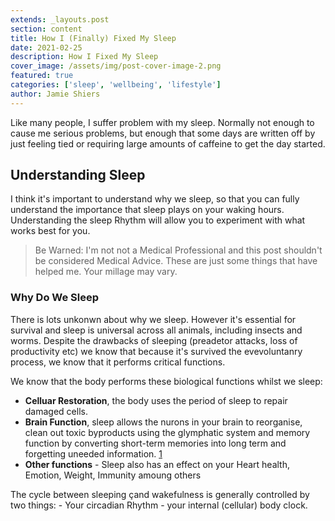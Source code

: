 ```yaml
---
extends: _layouts.post
section: content
title: How I (Finally) Fixed My Sleep
date: 2021-02-25
description: How I Fixed My Sleep
cover_image: /assets/img/post-cover-image-2.png
featured: true
categories: ['sleep', 'wellbeing', 'lifestyle']
author: Jamie Shiers
---
```

Like many people, I suffer problem with my sleep. Normally not enough to cause me serious problems, but enough that some days are written off by just feeling tied or requiring large amounts of caffeine to get the day started.

## Understanding Sleep
I think it's important to understand why we sleep, so that you can fully understand the importance that sleep plays on your waking hours. Understanding the sleep Rhythm will allow you to experiment with what works best for you. 

> Be Warned: I'm not not a Medical Professional and this post shouldn't be considered Medical Advice. These are just some things that have helped me. Your millage may vary. 

### Why Do We Sleep
There is lots unkonwn about why we sleep. However it's essential for survival and sleep is universal across all animals, including insects and worms. Despite the drawbacks of sleeping (preadetor attacks, loss of productivity etc) we know that because it's survived the evevoluntanry process, we know that it performs critical functions.

We know that the body performs these biological functions whilst we sleep:

- **Celluar Restoration**, the body uses the period of sleep to repair damaged cells.
- **Brain Function**, sleep allows the nurons in your brain to reorganise, clean out toxic byproducts  using the glymphatic system and memory function by converting short-term memories into long term and forgetting uneeded information. [1]
- **Other functions** - Sleep also has an effect on your Heart health, Emotion, Weight, Immunity amoung others 

 The cycle between sleeping çand wakefulness is generally controlled by two things:
    - Your circadian Rhythm - your internal (cellular) body clock. 

[1]: <https://www.jneurosci.org/content/37/3/464> (Forgetting uneeded information)